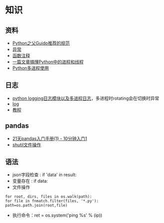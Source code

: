 # 知识

## 资料
* [Python之父Guido推荐的规范](https://www.cnblogs.com/v394435982/p/5909072.html)
* [异常](http://www.cnblogs.com/wj-1314/p/8707804.html)
* [函数注释](https://blog.csdn.net/liang19890820/article/details/74264380)
* [一篇文章搞懂Python中的进程和线程](http://yangcongchufang.com/%E9%AB%98%E7%BA%A7python%E7%BC%96%E7%A8%8B%E5%9F%BA%E7%A1%80/python-process-thread.html)
* [Python多进程使用](https://www.cnblogs.com/weiman3389/p/6044936.html)

## 日志
* [python logging日志模块以及多进程日志](http://python.jobbole.com/87300/)，多进程时rotating会在切换时异常
* [log](http://www.zlovezl.cn/articles/replacing-print-simple-introduction-to-logging/)
* [教程](https://www.liaoxuefeng.com/wiki/0014316089557264a6b348958f449949df42a6d3a2e542c000)

## pandas
* [21天pandas入门手册(1) - 10分钟入门1](https://www.jianshu.com/p/d630c14d3ea0)
* [shutil文件操作](https://www.jianshu.com/p/b4c87aa6fd24)

## 语法
* json字段检查 : if 'data' in result:
* 变量存在 : if data:
* 文件操作
```
for root, dirs, files in os.walk(path):
for file in fnmatch.filter(files, '*.py'):
path=os.path.join(root,file)
```
* 执行命令：ret = os.system('ping %s' % (ip))
